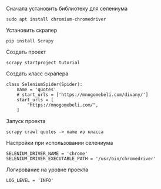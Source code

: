 Сначала установить библиотеку для селениума

```
sudo apt install chromium-chromedriver
```

Установить скрапер

```
pip install Scrapy
```

Создать проект
```
scrapy startproject tutorial
```

Создать класс скрапера
```
class SeleniumSpider(Spider):
    name = 'quotes'
    # start_urls = ['https://mnogomebeli.com/divany/']
    start_urls = [
        "https://mnogomebeli.com/",
    ]
```

Запуск проекта
```
scrapy crawl quotes -> name из класса
```

Настройки при использовании селениума
```
SELENIUM_DRIVER_NAME = 'chrome'
SELENIUM_DRIVER_EXECUTABLE_PATH = '/usr/bin/chromedriver'
```

Логирование на уровне проекта
```
LOG_LEVEL = 'INFO'
```


